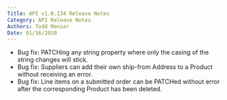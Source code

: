 ```yaml
---
Title: API v1.0.134 Release Notes
Category: API Release Notes
Authors: Todd Menier
Date: 01/16/2020
---
```


- Bug fix: PATCHing any string property where only the casing of the string changes will stick.
- Bug fix: Suppliers can add their own ship-from Address to a Product without receiving an error.
- Bug fix: Line items on a submitted order can be PATCHed without error after the corresponding Product has been deleted.
